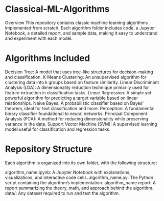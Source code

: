 # Classical-ML-Algorithms
Overview 
This repository contains classic machine learning algorithms implemented from scratch. Each algorithm folder includes code, a Jupyter Notebook, a detailed report, and sample data, making it easy to understand and experiment with each model.

# Algorithms Included
Decision Tree: A model that uses tree-like structures for decision-making and classification.
K-Means Clustering: An unsupervised algorithm for clustering data into k groups based on feature similarity.
Linear Discriminant Analysis (LDA): A dimensionality reduction technique primarily used for feature extraction in classification tasks.
Linear Regression: A simple yet powerful algorithm for predicting a target variable based on linear relationships.
Naive Bayes: A probabilistic classifier based on Bayes' theorem, ideal for text classification and more.
Perceptron: A fundamental binary classifier foundational to neural networks.
Principal Component Analysis (PCA): A method for reducing dimensionality while preserving variance in the data.
Support Vector Machine (SVM): A supervised learning model useful for classification and regression tasks.

# Repository Structure
Each algorithm is organized into its own folder, with the following structure:

algorithm_name.ipynb: A Jupyter Notebook with explanations, visualizations, and interactive code cells.
algorithm_name.py: The Python script containing the algorithm’s implementation.
algorithm_name.report: A report summarizing the theory, math, and approach behind the algorithm.
data/: Any dataset required to run and test the algorithm.
